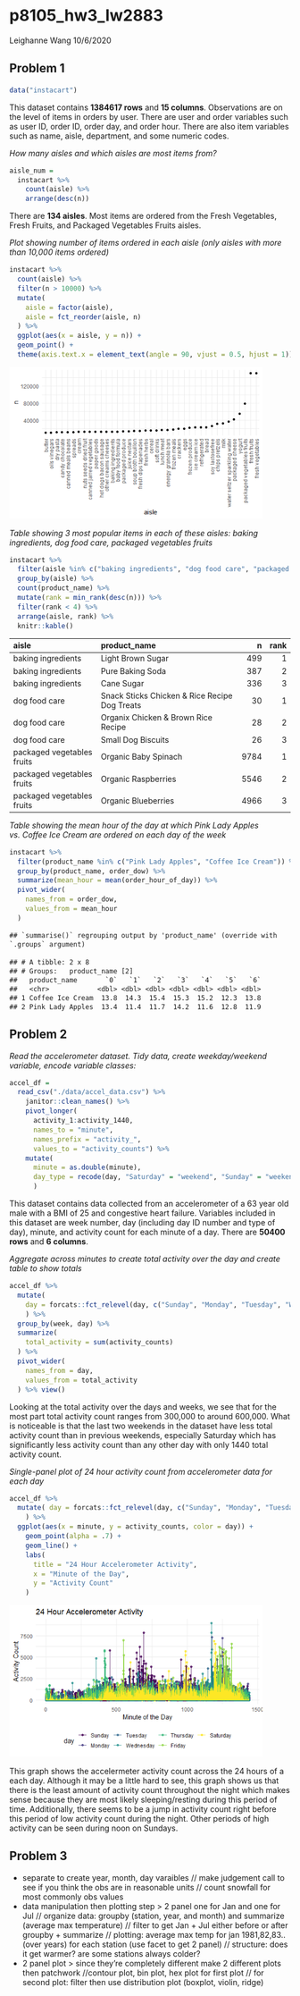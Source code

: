 p8105\_hw3\_lw2883
================
Leighanne Wang
10/6/2020

## Problem 1

``` r
data("instacart")
```

This dataset contains **1384617 rows** and **15 columns**. Observations
are on the level of items in orders by user. There are user and order
variables such as user ID, order ID, order day, and order hour. There
are also item variables such as name, aisle, department, and some
numeric codes.

*How many aisles and which aisles are most items from?*

``` r
aisle_num =    
  instacart %>% 
    count(aisle) %>% 
    arrange(desc(n)) 
```

There are **134 aisles**. Most items are ordered from the Fresh
Vegetables, Fresh Fruits, and Packaged Vegetables Fruits aisles.

*Plot showing number of items ordered in each aisle (only aisles with
more than 10,000 items ordered)*

``` r
instacart %>% 
  count(aisle) %>% 
  filter(n > 10000) %>% 
  mutate(
    aisle = factor(aisle),
    aisle = fct_reorder(aisle, n)
  ) %>% 
  ggplot(aes(x = aisle, y = n)) +
  geom_point() +
  theme(axis.text.x = element_text(angle = 90, vjust = 0.5, hjust = 1))
```

<img src="p8105_hw3_lw2883_files/figure-gfm/instcart_plot-1.png" width="90%" />

*Table showing 3 most popular items in each of these aisles: baking
ingredients, dog food care, packaged vegetables fruits*

``` r
instacart %>% 
  filter(aisle %in% c("baking ingredients", "dog food care", "packaged vegetables fruits")) %>% 
  group_by(aisle) %>% 
  count(product_name) %>% 
  mutate(rank = min_rank(desc(n))) %>% 
  filter(rank < 4) %>% 
  arrange(aisle, rank) %>% 
  knitr::kable()
```

| aisle                      | product\_name                                 |    n | rank |
| :------------------------- | :-------------------------------------------- | ---: | ---: |
| baking ingredients         | Light Brown Sugar                             |  499 |    1 |
| baking ingredients         | Pure Baking Soda                              |  387 |    2 |
| baking ingredients         | Cane Sugar                                    |  336 |    3 |
| dog food care              | Snack Sticks Chicken & Rice Recipe Dog Treats |   30 |    1 |
| dog food care              | Organix Chicken & Brown Rice Recipe           |   28 |    2 |
| dog food care              | Small Dog Biscuits                            |   26 |    3 |
| packaged vegetables fruits | Organic Baby Spinach                          | 9784 |    1 |
| packaged vegetables fruits | Organic Raspberries                           | 5546 |    2 |
| packaged vegetables fruits | Organic Blueberries                           | 4966 |    3 |

*Table showing the mean hour of the day at which Pink Lady Apples
vs. Coffee Ice Cream are ordered on each day of the week*

``` r
instacart %>% 
  filter(product_name %in% c("Pink Lady Apples", "Coffee Ice Cream")) %>%
  group_by(product_name, order_dow) %>% 
  summarize(mean_hour = mean(order_hour_of_day)) %>% 
  pivot_wider(
    names_from = order_dow,
    values_from = mean_hour
  ) 
```

    ## `summarise()` regrouping output by 'product_name' (override with `.groups` argument)

    ## # A tibble: 2 x 8
    ## # Groups:   product_name [2]
    ##   product_name       `0`   `1`   `2`   `3`   `4`   `5`   `6`
    ##   <chr>            <dbl> <dbl> <dbl> <dbl> <dbl> <dbl> <dbl>
    ## 1 Coffee Ice Cream  13.8  14.3  15.4  15.3  15.2  12.3  13.8
    ## 2 Pink Lady Apples  13.4  11.4  11.7  14.2  11.6  12.8  11.9

## Problem 2

*Read the accelerometer dataset. Tidy data, create weekday/weekend
variable, encode variable classes:*

``` r
accel_df =
  read_csv("./data/accel_data.csv") %>% 
    janitor::clean_names() %>% 
    pivot_longer(
      activity_1:activity_1440,
      names_to = "minute",
      names_prefix = "activity_",
      values_to = "activity_counts") %>% 
    mutate(
      minute = as.double(minute),
      day_type = recode(day, "Saturday" = "weekend", "Sunday" = "weekend", "Monday" = "weekday", "Tuesday" = "weekday", "Wednesday" = "weekday", "Thursday" = "weekday", "Friday" = "weekday")
      )
```

This dataset contains data collected from an accelerometer of a 63 year
old male with a BMI of 25 and congestive heart failure. Variables
included in this dataset are week number, day (including day ID number
and type of day), minute, and activity count for each minute of a day.
There are **50400 rows** and **6 columns**.

*Aggregate across minutes to create total activity over the day and
create table to show totals*

``` r
accel_df %>% 
  mutate(
    day = forcats::fct_relevel(day, c("Sunday", "Monday", "Tuesday", "Wednesday", "Thursday", "Friday", "Saturday"))
    ) %>% 
  group_by(week, day) %>% 
  summarize(
    total_activity = sum(activity_counts)
  ) %>%
  pivot_wider(
    names_from = day,
    values_from = total_activity
  ) %>% view()
```

Looking at the total activity over the days and weeks, we see that for
the most part total activity count ranges from 300,000 to around
600,000. What is noticeable is that the last two weekends in the dataset
have less total activity count than in previous weekends, especially
Saturday which has significantly less activity count than any other day
with only 1440 total activity count.

*Single-panel plot of 24 hour activity count from accelerometer data for
each day*

``` r
accel_df %>% 
  mutate( day = forcats::fct_relevel(day, c("Sunday", "Monday", "Tuesday", "Wednesday", "Thursday", "Friday", "Saturday"))
    ) %>%
  ggplot(aes(x = minute, y = activity_counts, color = day)) +
    geom_point(alpha = .7) +
    geom_line() +
    labs(
      title = "24 Hour Accelerometer Activity",
      x = "Minute of the Day",
      y = "Activity Count"
    )
```

<img src="p8105_hw3_lw2883_files/figure-gfm/accel_plot-1.png" width="90%" />

This graph shows the accelermeter activity count across the 24 hours of
a each day. Although it may be a little hard to see, this graph shows us
that there is the least amount of activity count throughout the night
which makes sense because they are most likely sleeping/resting during
this period of time. Additionally, there seems to be a jump in activity
count right before this period of low activity count during the night.
Other periods of high activity can be seen during noon on Sundays.

## Problem 3

  - separate to create year, month, day varaibles // make judgement call
    to see if you think the obs are in reasonable units // count
    snowfall for most commonly obs values
  - data manipulation then plotting step \> 2 panel one for Jan and one
    for Jul // organize data: groupby (station, year, and month) and
    summarize (average max temperature) // filter to get Jan + Jul
    either before or after groupby + summarize // plotting: average max
    temp for jan 1981,82,83.. (over years) for each station (use facet
    to get 2 panel) // structure: does it get warmer? are some stations
    always colder?
  - 2 panel plot \> since they’re completely different make 2 different
    plots then patchwork //contour plot, bin plot, hex plot for first
    plot // for second plot: filter then use distribution plot (boxplot,
    violin, ridge)
